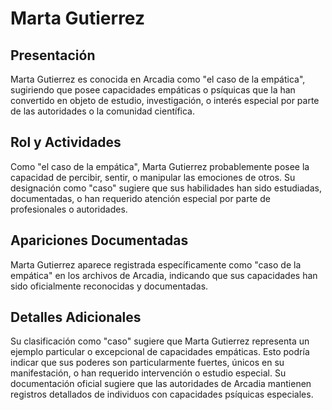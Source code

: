 # Marta Gutierrez

## Presentación
Marta Gutierrez es conocida en Arcadia como "el caso de la empática", sugiriendo que posee capacidades empáticas o psíquicas que la han convertido en objeto de estudio, investigación, o interés especial por parte de las autoridades o la comunidad científica.

## Rol y Actividades
Como "el caso de la empática", Marta Gutierrez probablemente posee la capacidad de percibir, sentir, o manipular las emociones de otros. Su designación como "caso" sugiere que sus habilidades han sido estudiadas, documentadas, o han requerido atención especial por parte de profesionales o autoridades.

## Apariciones Documentadas
Marta Gutierrez aparece registrada específicamente como "caso de la empática" en los archivos de Arcadia, indicando que sus capacidades han sido oficialmente reconocidas y documentadas.

## Detalles Adicionales
Su clasificación como "caso" sugiere que Marta Gutierrez representa un ejemplo particular o excepcional de capacidades empáticas. Esto podría indicar que sus poderes son particularmente fuertes, únicos en su manifestación, o han requerido intervención o estudio especial. Su documentación oficial sugiere que las autoridades de Arcadia mantienen registros detallados de individuos con capacidades psíquicas especiales.